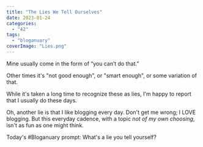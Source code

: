 ```yaml
---
title: "The Lies We Tell Ourselves"
date: 2023-01-24
categories: 
  - "42"
tags: 
  - "bloganuary"
coverImage: "Lies.png"
---
```


Mine usually come in the form of “you can’t do that.”

Other times it's "not good enough", or "smart enough", or some variation of that.

While it's taken a long time to recognize these as lies, I'm happy to report that I usually do these days.

Oh, another lie is that I like blogging every day. Don't get me wrong; I LOVE blogging. But this everyday cadence, with a topic _not of my own choosing_, isn't as fun as one might think.

Today's #Bloganuary prompt: What's a lie you tell yourself?
